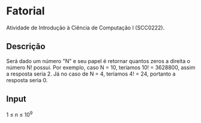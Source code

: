 # Fatorial
Atividade de Introdução à Ciência de Computação I (SCC0222).

## Descrição

Será dado um número "N" e seu papel é retornar quantos zeros a direita o número N! possui.
Por exemplo, caso N = 10, teríamos 10! = 3628800, assim a resposta seria 2.
Já no caso de N = 4, teríamos 4! = 24, portanto a resposta seria 0.

## Input

1 ≤ n ≤ 10<sup>9</sup>
